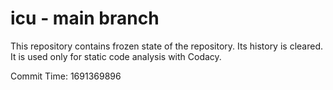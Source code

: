 # icu - main branch

This repository contains frozen state of the repository.
Its history is cleared. It is used only for static code
analysis with Codacy.

Commit Time: 1691369896